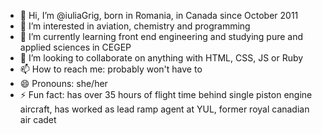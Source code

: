 - 👋 Hi, I’m @iuliaGrig, born in Romania, in Canada since October 2011
- 👀 I’m interested in aviation, chemistry and programming
- 🌱 I’m currently learning front end engineering and studying pure and applied sciences in CEGEP
- 💞️ I’m looking to collaborate on anything with HTML, CSS, JS or Ruby
- 📫 How to reach me: probably won't have to
- 😄 Pronouns: she/her
- ⚡ Fun fact: has over 35 hours of flight time behind single piston engine aircraft, has worked as lead ramp agent at YUL, former royal canadian air cadet

<!---
iuliaGrig/iuliaGrig is a ✨ special ✨ repository because its `README.md` (this file) appears on your GitHub profile.
You can click the Preview link to take a look at your changes.
--->
